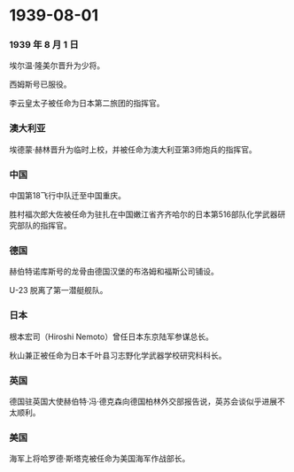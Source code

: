 # 1939-08-01

### 1939 年 8 月 1 日

埃尔温·隆美尔晋升为少将。

西姆斯号已服役。

李云皇太子被任命为日本第二旅团的指挥官。

### 澳大利亚

埃德蒙·赫林晋升为临时上校，并被任命为澳大利亚第3师炮兵的指挥官。

### 中国

中国第18飞行中队迁至中国重庆。

胜村福次郎大佐被任命为驻扎在中国嫩江省齐齐哈尔的日本第516部队化学武器研究部队的指挥官。

### 德国

赫伯特诺库斯号的龙骨由德国汉堡的布洛姆和福斯公司铺设。

U-23 脱离了第一潜艇舰队。

### 日本

根本宏司（Hiroshi Nemoto）曾任日本东京陆军参谋总长。

秋山兼正被任命为日本千叶县习志野化学武器学校研究科科长。

### 英国

德国驻英国大使赫伯特·冯·德克森向德国柏林外交部报告说，英苏会谈似乎进展不太顺利。

### 美国

海军上将哈罗德·斯塔克被任命为美国海军作战部长。